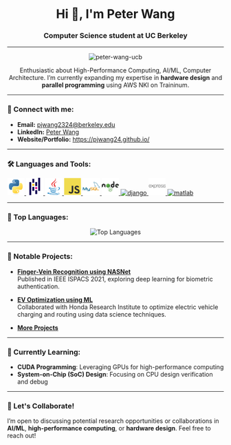 <h1 align="center">Hi 👋, I'm Peter Wang</h1>
<h3 align="center">Computer Science student at UC Berkeley</h3>

---

<p align="center"> 
  <img src="https://komarev.com/ghpvc/?username=peter-wang-ucb&label=Profile%20views&color=0e75b6&style=flat" alt="peter-wang-ucb" />
</p>

<p align="center">
  Enthusiastic about High-Performance Computing, AI/ML, Computer Architecture.
  I’m currently expanding my expertise in <strong>hardware design</strong> and <strong>parallel programming</strong> using AWS NKI on Traininum.
</p>

---

### 🔗 Connect with me:
- **Email:** pjwang2324@berkeley.edu
- **LinkedIn:** [Peter Wang](https://www.linkedin.com/in/peterwang-eecs/)
- **Website/Portfolio:** https://pjwang24.github.io/

---

### 🛠️ Languages and Tools:

<p>
  <a href="https://www.python.org" target="_blank" rel="noreferrer">
    <img src="https://raw.githubusercontent.com/devicons/devicon/master/icons/python/python-original.svg" alt="python" width="40" height="40"/> 
  </a> 
  <a href="https://pandas.pydata.org/" target="_blank" rel="noreferrer">
    <img src="https://raw.githubusercontent.com/devicons/devicon/2ae2a900d2f041da66e950e4d48052658d850630/icons/pandas/pandas-original.svg" alt="pandas" width="40" height="40"/>
  </a> 
  <a href="https://www.java.com" target="_blank" rel="noreferrer">
    <img src="https://raw.githubusercontent.com/devicons/devicon/master/icons/java/java-original.svg" alt="java" width="40" height="40"/> 
  </a>
  <a href="https://developer.mozilla.org/en-US/docs/Web/JavaScript" target="_blank" rel="noreferrer">
    <img src="https://raw.githubusercontent.com/devicons/devicon/master/icons/javascript/javascript-original.svg" alt="javascript" width="40" height="40"/> 
  </a> 
  <a href="https://www.mysql.com/" target="_blank" rel="noreferrer">
    <img src="https://raw.githubusercontent.com/devicons/devicon/master/icons/mysql/mysql-original-wordmark.svg" alt="mysql" width="40" height="40"/> 
  </a>
  <a href="https://nodejs.org" target="_blank" rel="noreferrer">
    <img src="https://raw.githubusercontent.com/devicons/devicon/master/icons/nodejs/nodejs-original-wordmark.svg" alt="nodejs" width="40" height="40"/> 
  </a>
  <a href="https://www.djangoproject.com/" target="_blank" rel="noreferrer">
    <img src="https://cdn.worldvectorlogo.com/logos/django.svg" alt="django" width="40" height="40"/>
  </a>
  <a href="https://expressjs.com" target="_blank" rel="noreferrer">
    <img src="https://raw.githubusercontent.com/devicons/devicon/master/icons/express/express-original-wordmark.svg" alt="express" width="40" height="40"/>
  </a>
  <a href="https://www.mathworks.com/" target="_blank" rel="noreferrer">
    <img src="https://upload.wikimedia.org/wikipedia/commons/2/21/Matlab_Logo.png" alt="matlab" width="40" height="40"/> 
  </a> 
</p>

---

### 🚀 Top Languages:
<p align="center">
  <img src="https://github-readme-stats.vercel.app/api/top-langs/?username=pjwang24&layout=compact&theme=radical" alt="Top Languages" />
</p>


---

### 🚀 Notable Projects:
- **[Finger-Vein Recognition using NASNet](https://ieeexplore.ieee.org/abstract/document/9650980?casa_token=Cc75lRiiE1cAAAAA:d9Aqa3ymzm4zzQmamL8yWa1aD4uDKEdXhgbTstywZtPgRTWvgEIhQgkmhyZNZs-LIxL16LGtrOM)**  
  Published in IEEE ISPACS 2021, exploring deep learning for biometric authentication.
  
- **[EV Optimization using ML](https://drive.google.com/file/d/1eJ1-RvuOJprvE-OXcbFbRktth9Zmozam/view)**  
  Collaborated with Honda Research Institute to optimize electric vehicle charging and routing using data science techniques.

- **[More Projects](https://github.com/pjwang24?tab=repositories)**

---

### 🌱 Currently Learning:
- **CUDA Programming**: Leveraging GPUs for high-performance computing
- **System-on-Chip (SoC) Design**: Focusing on CPU design verification and debug

---

### 🤝 Let's Collaborate!
I’m open to discussing potential research opportunities or collaborations in **AI/ML**, **high-performance computing**, or **hardware design**. Feel free to reach out!
